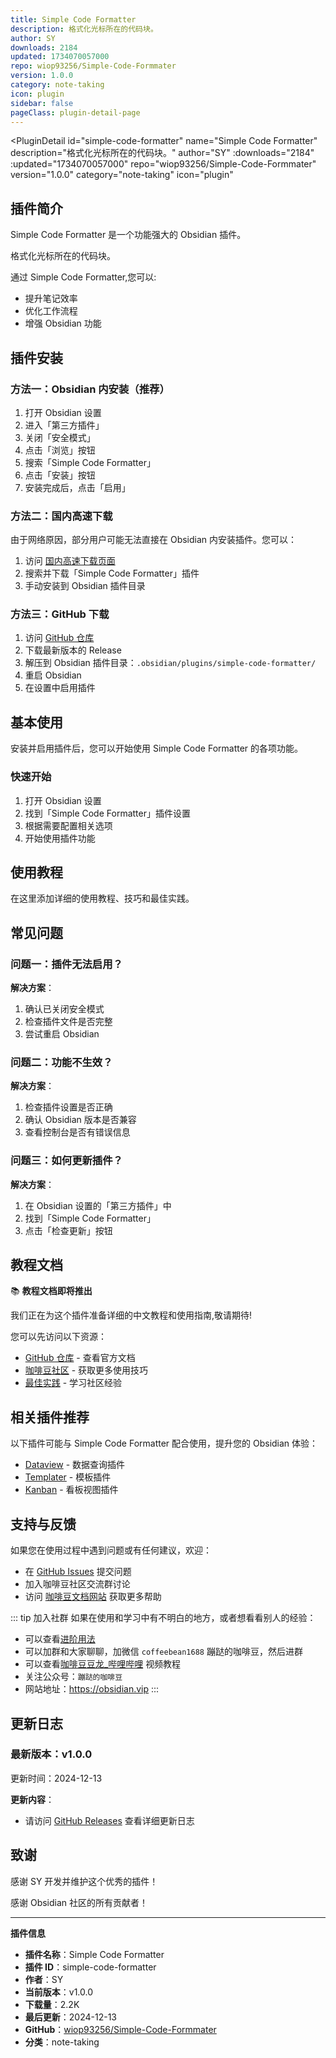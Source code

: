 ```yaml
---
title: Simple Code Formatter
description: 格式化光标所在的代码块。
author: SY
downloads: 2184
updated: 1734070057000
repo: wiop93256/Simple-Code-Formmater
version: 1.0.0
category: note-taking
icon: plugin
sidebar: false
pageClass: plugin-detail-page
---
```


<PluginDetail
  id="simple-code-formatter"
  name="Simple Code Formatter"
  description="格式化光标所在的代码块。"
  author="SY"
  :downloads="2184"
  :updated="1734070057000"
  repo="wiop93256/Simple-Code-Formmater"
  version="1.0.0"
  category="note-taking"
  icon="plugin"
>

<!-- AUTO_GENERATED_START -->
## 插件简介

Simple Code Formatter 是一个功能强大的 Obsidian 插件。

格式化光标所在的代码块。

通过 Simple Code Formatter,您可以:

- 提升笔记效率
- 优化工作流程
- 增强 Obsidian 功能

<!-- AUTO_GENERATED_END -->

<!-- AUTO_GENERATED_START -->
## 插件安装

### 方法一：Obsidian 内安装（推荐）

1. 打开 Obsidian 设置
2. 进入「第三方插件」
3. 关闭「安全模式」
4. 点击「浏览」按钮
5. 搜索「Simple Code Formatter」
6. 点击「安装」按钮
7. 安装完成后，点击「启用」

### 方法二：国内高速下载

由于网络原因，部分用户可能无法直接在 Obsidian 内安装插件。您可以：

1. 访问 [国内高速下载页面](/zh/documentation/obsidian-plugins-download.html)
2. 搜索并下载「Simple Code Formatter」插件
3. 手动安装到 Obsidian 插件目录

### 方法三：GitHub 下载

1. 访问 [GitHub 仓库](https://github.com/wiop93256/Simple-Code-Formmater)
2. 下载最新版本的 Release
3. 解压到 Obsidian 插件目录：`.obsidian/plugins/simple-code-formatter/`
4. 重启 Obsidian
5. 在设置中启用插件

## 基本使用

安装并启用插件后，您可以开始使用 Simple Code Formatter 的各项功能。

### 快速开始

1. 打开 Obsidian 设置
2. 找到「Simple Code Formatter」插件设置
3. 根据需要配置相关选项
4. 开始使用插件功能

<!-- AUTO_GENERATED_END -->

<!-- CUSTOM_CONTENT_START:tutorial -->
## 使用教程

在这里添加详细的使用教程、技巧和最佳实践。

<!-- CUSTOM_CONTENT_END:tutorial -->

<!-- SHARED_CONTENT_START -->
## 常见问题

### 问题一：插件无法启用？

**解决方案**：
1. 确认已关闭安全模式
2. 检查插件文件是否完整
3. 尝试重启 Obsidian

### 问题二：功能不生效？

**解决方案**：
1. 检查插件设置是否正确
2. 确认 Obsidian 版本是否兼容
3. 查看控制台是否有错误信息

### 问题三：如何更新插件？

**解决方案**：
1. 在 Obsidian 设置的「第三方插件」中
2. 找到「Simple Code Formatter」
3. 点击「检查更新」按钮

## 教程文档

📚 **教程文档即将推出**

我们正在为这个插件准备详细的中文教程和使用指南,敬请期待!

您可以先访问以下资源：
- [GitHub 仓库](https://github.com/wiop93256/Simple-Code-Formmater) - 查看官方文档
- [咖啡豆社区](/zh/bases/) - 获取更多使用技巧
- [最佳实践](/zh/best-practices/) - 学习社区经验

## 相关插件推荐

以下插件可能与 Simple Code Formatter 配合使用，提升您的 Obsidian 体验：

- [Dataview](/zh/plugins/dataview.html) - 数据查询插件
- [Templater](/zh/plugins/templater-obsidian.html) - 模板插件
- [Kanban](/zh/plugins/obsidian-kanban.html) - 看板视图插件

## 支持与反馈

如果您在使用过程中遇到问题或有任何建议，欢迎：

- 在 [GitHub Issues](https://github.com/wiop93256/Simple-Code-Formmater/issues) 提交问题
- 加入咖啡豆社区交流群讨论
- 访问 [咖啡豆文档网站](https://obsidian.vip) 获取更多帮助

::: tip 加入社群
如果在使用和学习中有不明白的地方，或者想看看别人的经验：
- 可以查看[进阶用法](/zh/advanced)
- 可以加群和大家聊聊，加微信 `coffeebean1688` 蹦跶的咖啡豆，然后进群
- 可以查看[咖啡豆豆龙_哔哩哔哩](https://space.bilibili.com/618777356) 视频教程
- 关注公众号：`蹦跶的咖啡豆`
- 网站地址：https://obsidian.vip
:::
<!-- SHARED_CONTENT_END -->

<!-- AUTO_GENERATED_START -->
## 更新日志

### 最新版本：v1.0.0

更新时间：2024-12-13

**更新内容**：
- 请访问 [GitHub Releases](https://github.com/wiop93256/Simple-Code-Formmater/releases) 查看详细更新日志

## 致谢

感谢 SY 开发并维护这个优秀的插件！

感谢 Obsidian 社区的所有贡献者！

---

**插件信息**
- **插件名称**：Simple Code Formatter
- **插件 ID**：simple-code-formatter
- **作者**：SY
- **当前版本**：v1.0.0
- **下载量**：2.2K
- **最后更新**：2024-12-13
- **GitHub**：[wiop93256/Simple-Code-Formmater](https://github.com/wiop93256/Simple-Code-Formmater)
- **分类**：note-taking
<!-- AUTO_GENERATED_END -->

</PluginDetail>

